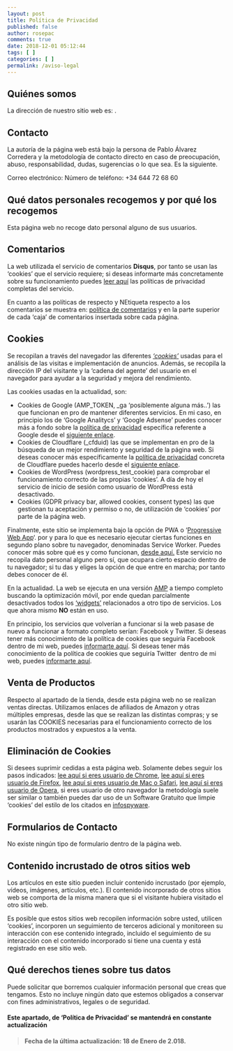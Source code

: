 ```yaml
---
layout: post
title: Política de Privacidad
published: false
author: rosepac
comments: true
date: 2018-12-01 05:12:44
tags: [ ]
categories: [ ]
permalink: /aviso-legal
---
```

## Quiénes somos

La dirección de nuestro sitio web es: .

## **Contacto**

La autoría de la página web está bajo la persona de Pablo Álvarez Corredera y la metodología de contacto directo en caso de preocupación, abuso, responsabilidad, dudas, sugerencias o lo que sea. Es la siguiente.

Correo electrónico:  Número de teléfono: +34 644 72 68 60

## Qué datos personales recogemos y por qué los recogemos

Esta página web no recoge dato personal alguno de sus usuarios.

## Comentarios

La web utilizada el servicio de comentarios **Disqus**, por tanto se usan las &#8216;cookies&#8217; que el servicio requiere; si deseas informarte más concretamente sobre su funcionamiento puedes [leer aquí][1] las políticas de privacidad completas del servicio.

En cuanto a las políticas de respecto y NEtiqueta respecto a los comentarios se muestra en: [política de comentarios][2] y en la parte superior de cada &#8216;caja&#8217; de comentarios insertada sobre cada página.

## Cookies

Se recopilan a través del navegador las diferentes [_&#8216;cookies&#8217;_][3] usadas para el análisis de las visitas e implementación de anuncios. Además, se recopila la dirección IP del visitante y la &#8216;cadena del agente&#8217; del usuario en el navegador para ayudar a la seguridad y mejora del rendimiento.

Las cookies usadas en la actualidad, son:

  * Cookies de Google (AMP\_TOKEN, \_ga &#8216;posiblemente alguna más..&#8217;) las que funcionan en pro de mantener diferentes servicios. En mi caso, en principio los de &#8216;Google Analitycs&#8217; y &#8216;Google Adsense&#8217; puedes conocer más a fondo sobre la [política de privacidad][4] específica referente a Google desde el [siguiente enlace][4].
  * Cookies de Cloudflare (_cfduid) las que se implementan en pro de la búsqueda de un mejor rendimiento y seguridad de la página web. Si deseas conocer más específicamente la [política de privacidad][5] concreta de Cloudflare puedes hacerlo desde el [siguiente enlace][5].
  * Cookies de WordPress (wordpress\_test\_cookie) para comprobar el funcionamiento correcto de las propias &#8216;cookies&#8217;. A día de hoy el servicio de inicio de sesión como usuario de WordPress está desactivado.
  * Cookies (GDPR privacy bar, allowed cookies, consent types) las que gestionan tu aceptación y permiso o no, de utilización de &#8216;cookies&#8217; por parte de la página web.

Finalmente, este sitio se implementa bajo la opción de PWA o &#8216;[Progressive Web App][6]&#8216;. por y para lo que es necesario ejecutar ciertas funciones en segundo plano sobre tu navegador, denominadas Service Worker. Puedes conocer más sobre qué es y como funcionan, [desde aquí.][7] Este servicio no recopila dato personal alguno pero sí, que ocupara cierto espacio dentro de tu navegador; si tu das y eliges la opción de que entre en marcha; por tanto debes conocer de él.

En la actualidad. La web se ejecuta en una versión [AMP][8] a tiempo completo buscando la optimización móvil, por ende quedan parcialmente desactivados todos los [&#8216;widgets&#8217;][9] relacionados a otro tipo de servicios. Los que ahora mismo **NO** están en uso.

En principio, los servicios que volverían a funcionar si la web pasase de nuevo a funcionar a formato completo serían: Facebook y Twitter. Si deseas tener más conocimiento de la política de cookies que seguiría Facebook dentro de mi web, puedes [informarte aquí][10]. Si deseas tener más conocimiento de la política de cookies que seguiría Twitter  dentro de mi web, puedes [informarte aquí][11].

## Venta de Productos

Respecto al apartado de la tienda, desde esta página web no se realizan ventas directas. Utilizamos enlaces de afiliados de Amazon y otras múltiples empresas, desde las que se realizan las distintas compras; y se usarán las COOKIES necesarias para el funcionamiento correcto de los productos mostrados y expuestos a la venta.

## Eliminación de Cookies

Si desees suprimir cedidas a esta página web. Solamente debes seguir los pasos indicados: [lee aquí si eres usuario de Chrome][12], [lee aquí si eres usuario de Firefox][13], [lee aquí si eres usuario de Mac o Safari][14], [lee aquí si eres usuario de Opera][15], si eres usuario de otro navegador la metodología suele ser similar o también puedes dar uso de un Software Gratuito que limpie &#8216;cookies&#8217; del estilo de los citados en [infospyware][16].

## Formularios de Contacto

No existe ningún tipo de formulario dentro de la página web.

## Contenido incrustado de otros sitios web

Los artículos en este sitio pueden incluir contenido incrustado (por ejemplo, vídeos, imágenes, artículos, etc.). El contenido incorporado de otros sitios web se comporta de la misma manera que si el visitante hubiera visitado el otro sitio web.

Es posible que estos sitios web recopilen información sobre usted, utilicen &#8216;cookies&#8217;, incorporen un seguimiento de terceros adicional y monitoreen su interacción con ese contenido integrado, incluido el seguimiento de su interacción con el contenido incorporado si tiene una cuenta y está registrado en ese sitio web.

## Qué derechos tienes sobre tus datos

Puede solicitar que borremos cualquier información personal que creas que tengamos. Esto no incluye ningún dato que estemos obligados a conservar con fines administrativos, legales o de seguridad.

#### Este apartado, de &#8216;Política de Privacidad&#8217; se mantendrá en constante actualización

> #### **Fecha de la última actualización**: 18 de Enero de 2.018.

 [1]: https://help.disqus.com/terms-and-policies/disqus-privacy-policy
 [2]: https://ciberninjas.com/politica-comentarios/
 [3]: https://es.wikipedia.org/wiki/Cookie_(inform%C3%A1tica)
 [4]: https://policies.google.com/technologies/cookies?hl=es
 [5]: https://translate.google.es/translate?hl=es&sl=auto&tl=es&u=https%3A%2F%2Fwww.cloudflare.com%2Fcookie-policy%2F
 [6]: https://developers.google.com/web/fundamentals/codelabs/your-first-pwapp/?hl=es
 [7]: https://developers.google.com/web/fundamentals/primers/service-workers/?hl=es
 [8]: https://www.ampproject.org/es/
 [9]: https://es.wikipedia.org/wiki/Widget
 [10]: https://www.facebook.com/policies/cookies/
 [11]: https://help.twitter.com/es/rules-and-policies/twitter-cookies
 [12]: https://support.google.com/accounts/answer/32050?co=GENIE.Platform%3DDesktop&hl=es
 [13]: https://support.mozilla.org/es/kb/Borrar%20cookies
 [14]: https://support.apple.com/es-es/guide/safari/sfri11471/mac
 [15]: https://blogs.opera.com/la-spain/2016/04/como-borrar-el-historial-de-navegacion/
 [16]: https://www.infospyware.com/antispyware/